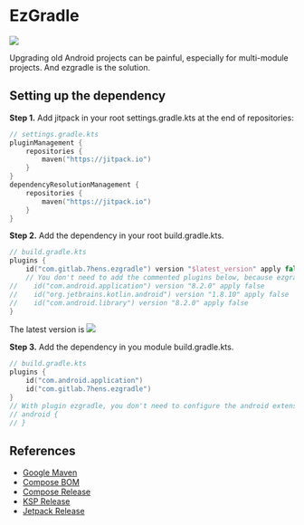# EzGradle

[![](https://jitpack.io/v/com.gitlab.7hens/ezgradle.svg)](https://jitpack.io/#com.gitlab.7hens/ezgradle)

Upgrading old Android projects can be painful, especially for multi-module projects. And ezgradle is the solution.

## Setting up the dependency

**Step 1.** Add jitpack in your root settings.gradle.kts at the end of repositories:

```kotlin
// settings.gradle.kts
pluginManagement {
    repositories {
        maven("https://jitpack.io")
    }
}
dependencyResolutionManagement {
    repositories {
        maven("https://jitpack.io")
    }
}
```

**Step 2.** Add the dependency in your root build.gradle.kts.

```kotlin
// build.gradle.kts
plugins {
    id("com.gitlab.7hens.ezgradle") version "$latest_version" apply false
    // You don't need to add the commented plugins below, because ezgradle has already add them.
//    id("com.android.application") version "8.2.0" apply false
//    id("org.jetbrains.kotlin.android") version "1.8.10" apply false
//    id("com.android.library") version "8.2.0" apply false
}
```

The latest version is [![](https://jitpack.io/v/7hens/ezgradle.svg)](https://jitpack.io/#7hens/ezgradle)

**Step 3.** Add the dependency in you module build.gradle.kts.

```kotlin
// build.gradle.kts
plugins {
    id("com.android.application")
    id("com.gitlab.7hens.ezgradle")
}
// With plugin ezgradle, you don't need to configure the android extension, there is default configuration for you.
// android {
// }
```

## References

- [Google Maven](https://maven.google.com/web/index.html)
- [Compose BOM](https://developer.android.com/jetpack/compose/bom/bom-mapping)
- [Compose Release](https://developer.android.com/jetpack/androidx/releases/compose-kotlin)
- [KSP Release](https://github.com/google/ksp/releases)
- [Jetpack Release](https://developer.android.com/jetpack/androidx/releases/activity)

